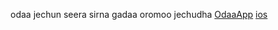 odaa jechun seera sirna gadaa oromoo jechudha
[OdaaApp](https://github.com/keyupApp/odaa.git)
[ios](https://1passwod.com/downloads/ios/)
